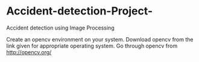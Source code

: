 # Accident-detection-Project-
Accident detection using Image Processing 

Create an opencv environment on your system. 
Download opencv from the link given for appropriate operating system.
Go through opencv from http://opencv.org/
